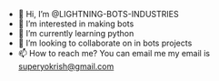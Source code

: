 - 👋 Hi, I’m @LIGHTNING-BOTS-INDUSTRIES
- 👀 I’m interested in making bots
- 🌱 I’m currently learning python
- 💞️ I’m looking to collaborate on in bots projects
- 📫 How to reach me? You can email me my email is superyokrish@gmail.com

<!---
LIGHTNING-BOTS-INDUSTRIES/LIGHTNING-BOTS-INDUSTRIES is a ✨ special ✨ repository because its `README.md` (this file) appears on your GitHub profile.
You can click the Preview link to take a look at your changes.
--->
